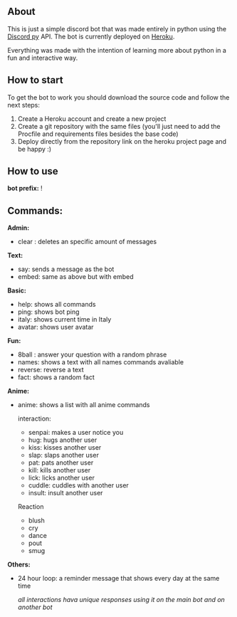 ## About

This is just a simple discord bot that was made entirely in python using the [Discord py](https://discordpy.readthedocs.io/en/stable/) API. The bot is currently deployed on [Heroku](heroku.com).

Everything was made with the intention of learning more about python in a fun and interactive way.


## How to start

To get the bot to work you should download the source code and follow the next steps:
  1. Create a Heroku account and create a new project
  2. Create a git repository with the same files (you'll just need to add the Procfile and requirements files besides the base code)
  3. Deploy directly from the repository link on the heroku project page and be happy :)


## How to use

**bot prefix:** !






## Commands: 
**Admin:**
  - clear <quantity>: deletes an specific amount of messages
 
**Text:**
  - say: sends a message as the bot
  - embed: same as above but with embed
  
**Basic:**
  - help: shows all commands
  - ping: shows bot ping
  - italy: shows current time in Italy
  - avatar: shows user avatar
  
**Fun:**
  - 8ball <question>: answer your question with a random phrase
  - names: shows a text with all names commands avaliable
  - reverse: reverse a text
  - fact: shows a random fact
 
**Anime:**

- anime: shows a list with all anime commands
  
  interaction:
  - senpai: makes a user notice you
  - hug: hugs another user
  - kiss: kisses another user
  - slap: slaps another user
  - pat: pats another user
  - kill: kills another user
  - lick: licks another user
  - cuddle: cuddles with another user
  - insult: insult another user
  
  Reaction
  - blush
  - cry
  - dance
  - pout
  - smug
  
**Others:**

- 24 hour loop: a reminder message that shows every day at the same time

  *all interactions hava unique responses using it on the main bot and on another bot*
